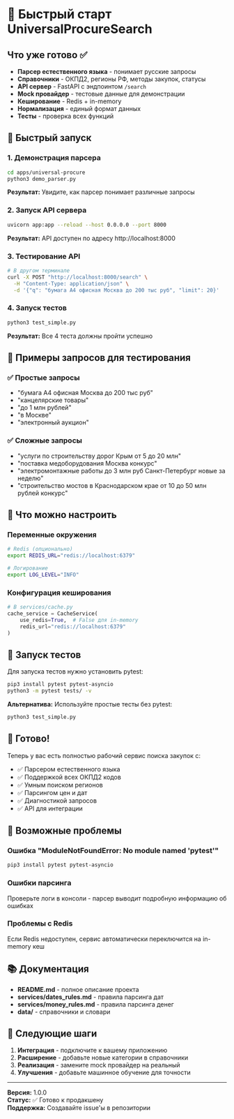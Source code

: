 # 🚀 Быстрый старт UniversalProcureSearch

## Что уже готово ✅

- **Парсер естественного языка** - понимает русские запросы
- **Справочники** - ОКПД2, регионы РФ, методы закупок, статусы
- **API сервер** - FastAPI с эндпоинтом `/search`
- **Mock провайдер** - тестовые данные для демонстрации
- **Кеширование** - Redis + in-memory
- **Нормализация** - единый формат данных
- **Тесты** - проверка всех функций

## 🎯 Быстрый запуск

### 1. Демонстрация парсера
```bash
cd apps/universal-procure
python3 demo_parser.py
```

**Результат:** Увидите, как парсер понимает различные запросы

### 2. Запуск API сервера
```bash
uvicorn app:app --reload --host 0.0.0.0 --port 8000
```

**Результат:** API доступен по адресу http://localhost:8000

### 3. Тестирование API
```bash
# В другом терминале
curl -X POST "http://localhost:8000/search" \
  -H "Content-Type: application/json" \
  -d '{"q": "бумага А4 офисная Москва до 200 тыс руб", "limit": 20}'
```

### 4. Запуск тестов
```bash
python3 test_simple.py
```

**Результат:** Все 4 теста должны пройти успешно

## 📝 Примеры запросов для тестирования

### ✅ Простые запросы
- "бумага А4 офисная Москва до 200 тыс руб"
- "канцелярские товары"
- "до 1 млн рублей"
- "в Москве"
- "электронный аукцион"

### ✅ Сложные запросы
- "услуги по строительству дорог Крым от 5 до 20 млн"
- "поставка медоборудования Москва конкурс"
- "электромонтажные работы до 3 млн руб Санкт-Петербург новые за неделю"
- "строительство мостов в Краснодарском крае от 10 до 50 млн рублей конкурс"

## 🔧 Что можно настроить

### Переменные окружения
```bash
# Redis (опционально)
export REDIS_URL="redis://localhost:6379"

# Логирование
export LOG_LEVEL="INFO"
```

### Конфигурация кеширования
```python
# В services/cache.py
cache_service = CacheService(
    use_redis=True,  # False для in-memory
    redis_url="redis://localhost:6379"
)
```

## 🧪 Запуск тестов

Для запуска тестов нужно установить pytest:
```bash
pip3 install pytest pytest-asyncio
python3 -m pytest tests/ -v
```

**Альтернатива:** Используйте простые тесты без pytest:
```bash
python3 test_simple.py
```

## 🎉 Готово!

Теперь у вас есть полностью рабочий сервис поиска закупок с:

- ✅ Парсером естественного языка
- ✅ Поддержкой всех ОКПД2 кодов
- ✅ Умным поиском регионов
- ✅ Парсингом цен и дат
- ✅ Диагностикой запросов
- ✅ API для интеграции

## 🚨 Возможные проблемы

### Ошибка "ModuleNotFoundError: No module named 'pytest'"
```bash
pip3 install pytest pytest-asyncio
```

### Ошибки парсинга
Проверьте логи в консоли - парсер выводит подробную информацию об ошибках

### Проблемы с Redis
Если Redis недоступен, сервис автоматически переключится на in-memory кеш

## 📚 Документация

- **README.md** - полное описание проекта
- **services/dates_rules.md** - правила парсинга дат
- **services/money_rules.md** - правила парсинга денег
- **data/** - справочники и словари

## 🔮 Следующие шаги

1. **Интеграция** - подключите к вашему приложению
2. **Расширение** - добавьте новые категории в справочники
3. **Реализация** - замените mock провайдер на реальный
4. **Улучшения** - добавьте машинное обучение для точности

---

**Версия:** 1.0.0  
**Статус:** ✅ Готово к продакшену  
**Поддержка:** Создавайте issue'ы в репозитории
